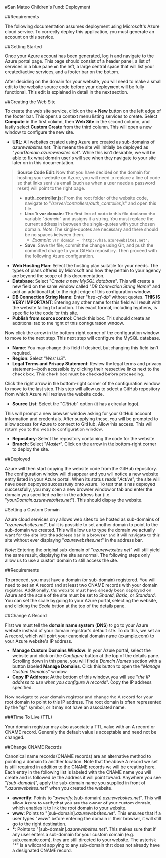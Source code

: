 #San Mateo Children's Fund: Deployment

##Requirements

The following documentation assumes deployment using Microsoft's Azure cloud service. To correctly deploy this application, you must generate an account on this service.

##Getting Started

Once your Azure account has been generated, log in and navigate to the Azure portal page. This page should consist of a header panel, a list of services in a blue pane on the left, a large central space that will list your created/active services, and a footer bar on the bottom.

After deciding on the domain for your website, you will need to make a small edit to the website source code before your deployment will be fully functional. This edit is explained in detail in the next section.

##Creating the Web Site

To create the web site service, click on the **+ New** button on the left edge of the footer bar. This opens a context menu listing services to create. Select **Compute** in the first column, then **Web Site** in the second column, and lastly select **Custom Create** from the third column. This will open a new window to configure the new site.

 - **URL**: All websites created using Azure are created as sub-domains of *azurewebsites.net*. This means the site will initially be deployed as "*yourDomain.azurewebsites.net*". While this isn't desirable, we will be able to fix what domain user's will see when they navigate to your site later on in this documentation.
> **Source Code Edit**: Now that you have decided on the domain for hosting your website on Azure, you will need to replace a line of code so that links sent via email (such as when a user needs a password reset) will point to the right page.
>
> - **auth_controller.js**: From the root folder of the website code, navigate to "*/server/controllers/auth_controller.js*" and open this file.
> - **Line 1: var domain**: The first line of code in this file declares the variable "*domain*" and assigns it a string. You must replace the current address in between the single-quotes with your chosen domain. *Note*: The single-quotes are necessary and there should be no spaces between them.
>   - *Example*: `var domain = 'http://hsa.azurewebsites.net';`
> - **Save**: Save the file, commit the change using Git, and push the committed change to your GitHub repository. Then proceed with the following Azure configuration.

 - **Web Hosting Plan**: Select the hosting plan suitable for your needs. The types of plans offered by Microsoft and how they pertain to your agency are beyond the scope of this documentation.
 - **Database**: Select "*Create a new MySQL database*". This will create a new field on the same window called "*DB Connection String Name*" and add an additional tab to the right edge of this configuration window.
 - **DB Connection String Name**: Enter "*hsa-cf-db*" without quotes. **THIS IS VERY IMPORTANT**: Entering any other name for this field will result with the website failing to function. This exact format, including hyphens, is specific to the code for this site.
 - **Publish from source control**: Check this box. This should create an additional tab to the right of this configuration window.

Now click the arrow in the bottom-right corner of the configuration window to move to the next step. This next step will configure the MySQL database.

 - **Name**: You may change this field if desired, but changing this field isn't required.
 - **Region**: Select "*West US*".
 - **Legal Terms and Privacy Statement**: Review the legal terms and privacy statement—both accessible by clicking their respective links next to the check box. This check box must be checked before proceeding.

Click the right arrow in the bottom-right corner of the configuration window to move to the last step. This step will allow us to select a GitHub repository from which Azure will retrieve the website code.

 - **Source List**: Select the "*GitHub*" option (it has a circular logo).

This will prompt a new browser window asking for your GitHub account information and credentials. After supplying these, you will be prompted to allow access for Azure to connect to GitHub. Allow this access. This will return you to the website configuration window.

 - **Repository**: Select the repository containing the code for the website.
 - **Branch**: Select "*Master*". Click on the arrow in the bottom-right corner to deploy the site.

##Deployed

Azure will then start copying the website code from the GitHub repository. The configuration window will disappear and you will notice a new website entry listed in your Azure portal. When its status reads "*Active*", the site will have been deployed successfully onto Azure. To test that it has deployed successfully, you may open a new browser window or tab and enter the domain you specified earlier in the address bar (i.e. "*yourDomain.azurewebsites.net*"). This should display the website.

#Setting a Custom Domain

Azure cloud services only allows web sites to be hosted as sub-domains of "*azurewebsites.net*", but it is possible to set another domain to point to the sub-domain we created. This will allow us to type the domain we actually want for the site into the address bar in a browser and it will navigate to this site without ever displaying "*azurewebsites.net*" in the address bar.

*Note*: Entering the original sub-domain of "*azurewebsites.net*" will still yield the same result, displaying the site as normal. The following steps only allow us to use a custom domain to still access the site.

##Requirements

To proceed, you must have a domain (or sub-domain) registered. You will need to set an A record and at least two CNAME records with your domain registrar. Additionally, the website must have already been deployed on Azure and the scale of the site must be set to *Shared*, *Basic*, or *Standard*. You can set the scale by going to your Azure portal, selecting the website, and clicking the *Scale* button at the top of the details pane.

##Change A Record

First we must tell the **domain name system** (**DNS**) to go to your Azure website instead of your domain registrar's default site. To do this, we set an A record, which will point your canonical domain name (example.com) to your Azure website's IP address.

 - **Manage Custom Domains Window**: In your Azure portal, select the website and click on the *Configure* button at the top of the details pane. Scrolling down in this pane, you will find a *Domain Names* section with a button labeled **Manage Domains**. Click this button to open the "*Manage Custom Domains*" window.
 - **Copy IP Address**: At the bottom of this window, you will see "*the IP address to use when you configure A records*". Copy the IP address specified.

Now navigate to your domain registrar and change the A record for your root domain to point to this IP address. The root domain is often represented by the "@" symbol, or it may not have an associated name.

###Time To Live (TTL)

Your domain registrar may also associate a TTL value with an A record or CNAME record. Generally the default value is acceptable and need not be changed.

##Change CNAME Records

Canonical name records (CNAME records) are an alternative method to pointing a domain to another location. Note that the above A record we set is still required in addition to the CNAME records we will be creating here. Each entry in the following list is labeled with the CNAME name you will create and is followed by the address it will point toward. Anywhere you see "*[sub-domain]*", apply the sub-domain name you supplied in front of "*.azurewebsites.net*" when you created the website.

 - **awverify**: Points to "*awverify.*[sub-domain]*.azurewebsites.net*". This will allow Azure to verify that you are the owner of your custom domain, which enables it to link the root domain to your website.
 - **www**: Points to "[sub-domain]*.azurewebsites.net*". This ensures that if a user types "*www*" before entering the domain in their browser, it will still go to the right destination.
 - **\***: Points to "[sub-domain]*.azurewebsites.net*". This makes sure that if any user enters a sub-domain for your custom domain (e.g. sub.example.com), they are still directed to your website. The asterisk "\*" is a wildcard applying to any sub-domain that does not already have a designated CNAME record.
